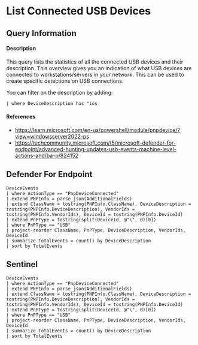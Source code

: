 # List Connected USB Devices

## Query Information

#### Description
This query lists the statistics of all the connected USB devices and their description. This overview gives you an indication of what USB devices are connected to workstations/servers in your network. This can be used to create specific detections on USB connections. 

You can filter on the description by adding:
```KQL
| where DeviceDescription has "ios
```

#### References
- https://learn.microsoft.com/en-us/powershell/module/pnpdevice/?view=windowsserver2022-ps
- https://techcommunity.microsoft.com/t5/microsoft-defender-for-endpoint/advanced-hunting-updates-usb-events-machine-level-actions-and/ba-p/824152

## Defender For Endpoint
```KQL
DeviceEvents
| where ActionType == "PnpDeviceConnected"
| extend PNPInfo = parse_json(AdditionalFields)
| extend ClassName = tostring(PNPInfo.ClassName), DeviceDescription = tostring(PNPInfo.DeviceDescription), VendorIds = tostring(PNPInfo.VendorIds), DeviceId = tostring(PNPInfo.DeviceId)
| extend PnPType = tostring(split(DeviceId, @"\", 0)[0])
| where PnPType == "USB"
| project-reorder ClassName, PnPType, DeviceDescription, VendorIds, DeviceId
| summarize TotalEvents = count() by DeviceDescription
| sort by TotalEvents
```
## Sentinel
```KQL
DeviceEvents
| where ActionType == "PnpDeviceConnected"
| extend PNPInfo = parse_json(AdditionalFields)
| extend ClassName = tostring(PNPInfo.ClassName), DeviceDescription = tostring(PNPInfo.DeviceDescription), VendorIds = tostring(PNPInfo.VendorIds), DeviceId = tostring(PNPInfo.DeviceId)
| extend PnPType = tostring(split(DeviceId, @"\", 0)[0])
| where PnPType == "USB"
| project-reorder ClassName, PnPType, DeviceDescription, VendorIds, DeviceId
| summarize TotalEvents = count() by DeviceDescription
| sort by TotalEvents
```
